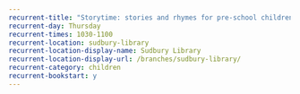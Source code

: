 ```yaml
---
recurrent-title: "Storytime: stories and rhymes for pre-school children"
recurrent-day: Thursday
recurrent-times: 1030-1100
recurrent-location: sudbury-library
recurrent-location-display-name: Sudbury Library
recurrent-location-display-url: /branches/sudbury-library/
recurrent-category: children
recurrent-bookstart: y
---
```

